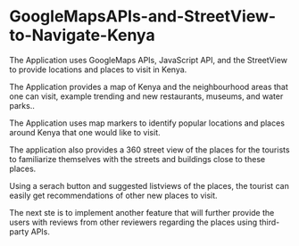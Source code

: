 # GoogleMapsAPIs-and-StreetView-to-Navigate-Kenya

The Application uses GoogleMaps APIs, JavaScript API,
and the StreetView to provide locations and places to
visit in Kenya.

The Application provides a map of Kenya and the neighbourhood
areas that one can visit, example trending and new restaurants,
museums, and water parks..

The Application uses map markers to identify popular locations and
places around Kenya that one would like to visit.

The application also provides a 360 street view of the places for
the tourists to familiarize themselves with the streets and buildings
close to these places.

Using a serach button and suggested listviews of the places, the tourist
can easily get recommendations of other new places to visit.

The next ste is to implement another feature that will further provide the
users with reviews from other reviewers regarding the places using third-party APIs.
